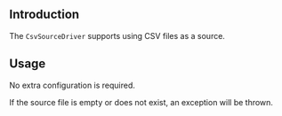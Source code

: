 Introduction
------------
The `CsvSourceDriver` supports using CSV files as a source.

Usage
-----
No extra configuration is required.

If the source file is empty or does not exist, an exception will be thrown.
